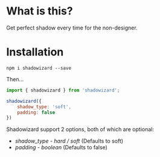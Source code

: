 # What is this?

Get perfect shadow every time for the non-designer.

# Installation

`npm i shadowizard --save`

Then...

``` js
import { shadowizard } from 'shadowizard';

shadowizard({
    shadow_type: 'soft',
    padding: false
})
```

Shadowizard support 2 options, both of which are optional:

* *shadow_type* - _hard / soft_ (Defaults to soft)
* *padding* - _boolean_ (Defaults to false)